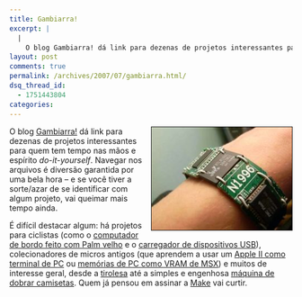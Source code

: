 ```yaml
---
title: Gambiarra!
excerpt: |
  |
    O blog Gambiarra! dá link para dezenas de projetos interessantes para quem tem tempo nas mãos e espírito do-it-yourself. Navegar nos arquivos é diversão garantida por uma bela hora - e se você tiver a sorte/azar de se identificar com...
layout: post
comments: true
permalink: /archives/2007/07/gambiarra.html/
dsq_thread_id:
  - 1751443804
categories:
---
```

<img alt="Bracelete de circuitos impressos, um exemplo do que se encontra no site" src="/archives/img/gambiarra.jpg" width="250" height="183" align="right" style="margin-left:2px" border="1" />O blog [Gambiarra!][1] dá link para dezenas de projetos interessantes para quem tem tempo nas mãos e espírito *do-it-yourself*. Navegar nos arquivos é diversão garantida por uma bela hora &#8211; e se você tiver a sorte/azar de se identificar com algum projeto, vai queimar mais tempo ainda.

É difícil destacar algum: há projetos para ciclistas (como o [computador de bordo feito com Palm velho][2] e o [carregador de dispositivos USB][3]), colecionadores de micros antigos (que aprendem a usar um [Apple II como terminal de PC][4] ou [memórias de PC como VRAM de MSX][5]) e muitos de interesse geral, desde a [tirolesa][6] até a simples e engenhosa [máquina de dobrar camisetas][7]. Quem já pensou em assinar a [Make][8] vai curtir.

 [1]: http://gambiarra.tia.mat.br/
 [2]: http://gambiarra.tia.mat.br/2007/07/06/computador-de-bordo-para-bicicletas/
 [3]: http://gambiarra.tia.mat.br/2007/07/08/carregue-dispositivos-usb-usando-sua-bicicleta/
 [4]: http://gambiarra.tia.mat.br/2007/07/11/como-usar-um-appleii-como-terminal/
 [5]: http://gambiarra.tia.mat.br/2007/07/07/msx-vram-de-192kb-com-dram-de-pc/
 [6]: http://gambiarra.tia.mat.br/2007/07/05/tirolesa/
 [7]: http://gambiarra.tia.mat.br/2007/06/08/dobrando-camisetas/
 [8]: http://makezine.com/magazine/
